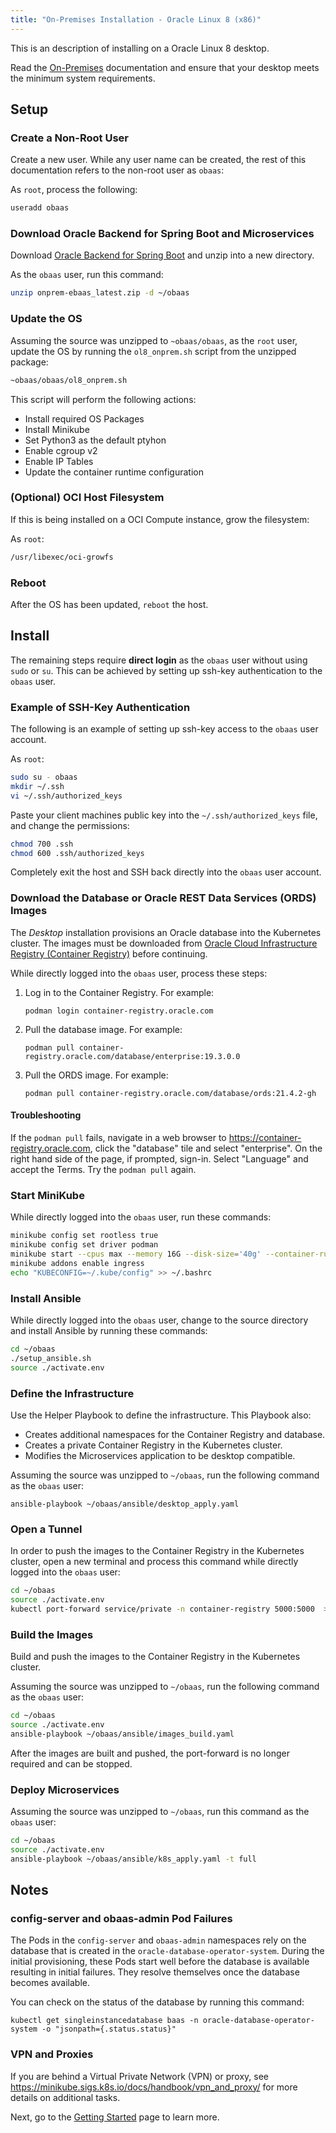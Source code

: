```yaml
---
title: "On-Premises Installation - Oracle Linux 8 (x86)"
---
```


This is an description of installing on a Oracle Linux 8 desktop.

Read the [On-Premises](../../on-premises) documentation and ensure that your desktop meets the minimum system requirements.

## Setup

### Create a Non-Root User

Create a new user. While any user name can be created, the rest of this documentation refers to the non-root user as `obaas`:

As `root`, process the following:

```bash
useradd obaas
```

### Download Oracle Backend for Spring Boot and Microservices

Download [Oracle Backend for Spring Boot](https://github.com/oracle/microservices-datadriven/releases/download/OBAAS-1.0.1/onprem-ebaas_latest.zip) and unzip into a new directory.

As the `obaas` user, run this command:

```bash
unzip onprem-ebaas_latest.zip -d ~/obaas
```

### Update the OS

Assuming the source was unzipped to `~obaas/obaas`, as the `root` user, update the OS by running the `ol8_onprem.sh` script from the unzipped package:

```bash
~obaas/obaas/ol8_onprem.sh
```

This script will perform the following actions:

* Install required OS Packages
* Install Minikube
* Set Python3 as the default ptyhon
* Enable cgroup v2
* Enable IP Tables
* Update the container runtime configuration

### (Optional) OCI Host Filesystem

If this is being installed on a OCI Compute instance, grow the filesystem:

As `root`:

```bash
/usr/libexec/oci-growfs
```

### Reboot

After the OS has been updated, `reboot` the host.

## Install

The remaining steps require **direct login** as the `obaas` user without using `sudo` or `su`.  This can be achieved by  setting up ssh-key authentication to the `obaas` user.

### Example of SSH-Key Authentication

The following is an example of setting up ssh-key access to the `obaas` user account.

As `root`:

```bash
sudo su - obaas
mkdir ~/.ssh
vi ~/.ssh/authorized_keys
```

Paste your client machines public key into the `~/.ssh/authorized_keys` file, and change the permissions:

```bash
chmod 700 .ssh
chmod 600 .ssh/authorized_keys
```

Completely exit the host and SSH back directly into the `obaas` user account.

### Download the Database or Oracle REST Data Services (ORDS) Images

The _Desktop_ installation provisions an Oracle database into the Kubernetes cluster. The images must be downloaded
from [Oracle Cloud Infrastructure Registry (Container Registry)](https://container-registry.oracle.com/) before continuing.

While directly logged into the `obaas` user, process these steps:

1. Log in to the Container Registry. For example:

   `podman login container-registry.oracle.com`

2. Pull the database image. For example:

   `podman pull container-registry.oracle.com/database/enterprise:19.3.0.0`

3. Pull the ORDS image. For example:

   `podman pull container-registry.oracle.com/database/ords:21.4.2-gh`

#### Troubleshooting

If the `podman pull` fails, navigate in a web browser to https://container-registry.oracle.com, click the "database" tile and select "enterprise".  On the right hand side of the page, if prompted, sign-in.  Select "Language" and accept the Terms.  Try the `podman pull` again.

### Start MiniKube

While directly logged into the `obaas` user, run these commands:

```bash
minikube config set rootless true
minikube config set driver podman
minikube start --cpus max --memory 16G --disk-size='40g' --container-runtime=containerd
minikube addons enable ingress
echo "KUBECONFIG=~/.kube/config" >> ~/.bashrc
```

### Install Ansible

While directly logged into the `obaas` user, change to the source directory and install Ansible by running these commands:

```bash
cd ~/obaas
./setup_ansible.sh
source ./activate.env
```

### Define the Infrastructure

Use the Helper Playbook to define the infrastructure. This Playbook also:

* Creates additional namespaces for the Container Registry and database.
* Creates a private Container Registry in the Kubernetes cluster.
* Modifies the Microservices application to be desktop compatible.

Assuming the source was unzipped to `~/obaas`, run the following command as the `obaas` user:

`ansible-playbook ~/obaas/ansible/desktop_apply.yaml`

### Open a Tunnel

In order to push the images to the Container Registry in the Kubernetes cluster, open a new terminal and process this command while directly logged into the `obaas` user:

```bash
cd ~/obaas
source ./activate.env
kubectl port-forward service/private -n container-registry 5000:5000  > /dev/null 2>&1 &
```

### Build the Images

Build and push the images to the Container Registry in the Kubernetes cluster.

Assuming the source was unzipped to `~/obaas`, run the following command as the `obaas` user:

```bash
cd ~/obaas
source ./activate.env
ansible-playbook ~/obaas/ansible/images_build.yaml
```

After the images are built and pushed, the port-forward is no longer required and can be stopped.

### Deploy Microservices

Assuming the source was unzipped to `~/obaas`, run this command as the `obaas` user:

```bash
cd ~/obaas
source ./activate.env
ansible-playbook ~/obaas/ansible/k8s_apply.yaml -t full
```

## Notes

### config-server and obaas-admin Pod Failures

The Pods in the `config-server` and `obaas-admin` namespaces rely on the database that is created in
the `oracle-database-operator-system`. During the initial provisioning, these Pods start well before the database is available resulting in initial failures. They resolve themselves once the database becomes available.

You can check on the status of the database by running this command:

`kubectl get singleinstancedatabase baas -n oracle-database-operator-system -o "jsonpath={.status.status}"`

### VPN and Proxies

If you are behind a Virtual Private Network (VPN) or proxy, see https://minikube.sigs.k8s.io/docs/handbook/vpn_and_proxy/ for more details on additional tasks.

Next, go to the [Getting Started](../getting-started/) page to learn more.
